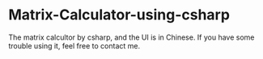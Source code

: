 # Matrix-Calculator-using-csharp
The matrix calcultor by csharp, and the UI is in Chinese. If you have some trouble using it, feel free to contact me.
